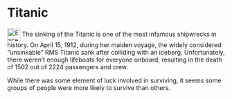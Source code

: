 # Titanic 
<img align="center" alt="Excel" height="30" width="30" src="[https://i.pinimg.com/originals/de/cd/de/decdde1594f5073dca58c89cd502bef0.png](https://www.google.com.br/url?sa=i&url=https%3A%2F%2Fpt.wikipedia.org%2Fwiki%2FRMS_Titanic&psig=AOvVaw2hHkvphdXWS2nt4HVpO8QR&ust=1709160086383000&source=images&cd=vfe&opi=89978449&ved=0CBIQjRxqFwoTCPir-s_LzIQDFQAAAAAdAAAAABAE)">
The sinking of the Titanic is one of the most infamous shipwrecks in history.
On April 15, 1912, during her maiden voyage, the widely considered “unsinkable” RMS Titanic sank after colliding with an iceberg. Unfortunately, there weren’t enough lifeboats for everyone onboard, resulting in the death of 1502 out of 2224 passengers and crew.

While there was some element of luck involved in surviving, it seems some groups of people were more likely to survive than others.
